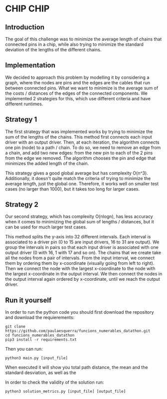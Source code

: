 # CHIP CHIP

## Introduction

The goal of this challenge was to minimize the average length of chains that connected pins in a chip, while also trying to minimize the standard deviation of the lengths of the different chains.

## Implementation

We decided to approach this problem by modelling it by considering a graph, where the nodes are pins and the edges are the cables that run between connected pins. What we want to minimize is the average sum of the costs / distances of the edges of the connected components. We implemented 2 strategies for this, which use different criteria and have different runtimes.

## Strategy 1

The first strategy that was implemented works by trying to minimize the sum of the lengths of the chains. This method first connects each input driver with an output driver. Then, at each iteration, the algorithm connects one pin (node) to a path / chain. To do so, we need to remove an edge from a chain, and add two new edges: from the new pin to each of the 2 pins from the edge we removed. The algorithm chooses the pin and edge that minimizes the added length of the chain.

This strategy gives a good global average but has complexity O(n^3). Additionally, it doesn't quite match the criteria of trying to minimize the average length, just the global one. Therefore, it works well on smaller test cases (no larger than 1000), but it takes too long for larger cases.

## Strategy 2

Our second strategy, which has complexity O(nlogn), has less accuracy when it comes to minimizing the global sum of lengths / distances, but it can be used for much larger test cases.

This method splits the y-axis into 32 different intervals. Each interval is associated to a driver pin (0 to 15 are input drivers, 16 to 31 are output). We group the intervals in pairs so that each input driver is associated with one output driver (0 with 16, 1 with 17 and so on). The chains that we create take all the nodes from a pair of intervals. From the input interval, we connect them by ordering them by x-coordinate (visually going from left to right). Then we connect the node with the largest x-coordinate to the node with the largest x-coordinate in the output interval. We then connect the nodes in the output interval again ordered by x-coordinate, until we reach the output driver.
 
 ## Run it yourself
 
 In order to run the python code you should first download the repository and download the requierements:
 ```
 git clone https://github.com/paulaesquerra/funcions_numerables_datathon.git
 cd funcions_numerables_datathon
 pip3 install -r requirements.txt

 ```
 Then you can run:
 ```
 python3 main.py [input_file]
 ```
 When executed it will show you total path distance, the mean and the standard desviation, as well as the 
 
 In order to check the validity of the solution run:
 ```
python3 solution_metrics.py [input_file] [output_file]
```
